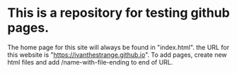 # This is a repository for testing github pages.
The home page for this site will always be found in "index.html". the URL for this website is "https://ivanthestrange.github.io".
To add pages, create new html files and add /name-with-file-ending to end of URL.
